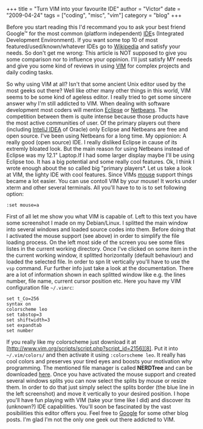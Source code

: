 +++
title = "Turn VIM into your favourite IDE"
author = "Victor"
date = "2009-04-24"
tags = ["coding", "misc", "vim"]
category = "blog"
+++

Before you start reading this I'd recommand you to ask your best friend Google™ for the most common (platform independent) [IDE][1]s (Integrated Development Environment). If you want some top 10 of most featured/used/known/whatever IDEs go to [Wikipedia][2] and satisfy your needs. So don't get me wrong: This article is NOT supposed to give you some comparison nor to influence your oppinion. I'll just satisfy MY needs and give you some kind of reviews in using <a title="Read more about VIM" href="http://en.wikipedia.org/wiki/Vim_(text_editor)" rel="external">VIM</a> for complex projects and daily coding tasks.

So why using VIM at all? Isn't that some ancient Unix editor used by the most geeks out there? Well like other many other things in this world, VIM seems to be some kind of ageless editor. I really tried to get some sincere answer why I'm still addicted to VIM. When dealing with software development most coders will mention [Eclipse][3] or [Netbeans][4]. The competition between them is quite intense because those products have the most active communities of user. Of the primary players out there (including [InteliJ IDEA][5] of Oracle) only Eclipse and Netbeans are free and open source. I've been using Netbeans for a long time. My oppionion: A really good (open source) IDE. I really disliked Eclipse in cause of its extremly bloated look. But the main reason for using Netbeans instead of Eclipse was my 12.1" Laptop.If I had some larger display maybe I'll be using Eclipse too. It has a big potential and some really cool features. Ok, I think I wrote enough about the so called big "primary players*. Let us take a look at VIM, the lighty IDE with cool features. Since VIMs [mouse][7] support things became a lot easier. You can use contoll VIM by your mouse! It works under xterm and other several terminals. All you'll have to to is to set following option:

~~~.shell
:set mouse=a
~~~

First of all let me show you what VIM is capable of. Left to this text you have some screenshot I made on my Debian/Linux. I splitted the main window into several windows and loaded source codes into them. Before doing that I activated the mouse support (see above) in order to simplify the file loading process. On the left most side of the screen you see some files listes in the current working directory. Once I've clicked on some item in the the current working window, it splitted horizontally (default behaviour) and loaded the selected file. In order to spn lit vertically you'll have to use the `vsp` command. Fur further info just take a look at the documentation. There are a lot of information shown in each splitted window like e.g. the lines number, file name, current cursor position etc. Here you have my VIM configuration file `~/.vimrc`:

~~~.shell
set t_Co=256
syntax on
colorscheme leo
set tabstop=3
set shiftwidth=3
set expandtab
set number
~~~

If you really like my colorscheme just download it at [http://www.vim.org/scripts/script.php?script_id=2156][8]. Put it into `~/.vim/colors/` and then activate it using `:colorscheme leo`. It really has cool colors and preserves your tired eyes and boosts your motivation why programming. The mentioned file manager is called **NERDTree** and can be downloaded [here][10]. Once you have activated the mouse support and created several windows splits you can now select the splits by mouse or resize them. In order to do that just simply select the splits border (the blue line in the left screenshot) and move it vertically to your desired position. I hope you'll have fun playing with VIM (take your time like I did) and discover its (unknown?) IDE capabilities. You'll soon be fascinated by the vast posibilities this editor offers you. Feel free to [Google][11] for some other blog posts. I'm glad I'm not the only one geek out there addicted to VIM. 

 [1]: http://en.wikipedia.org/wiki/Integrated_development_environment "Wiki IDE"
 [2]: http://en.wikipedia.org/wiki/Comparison_of_integrated_development_environments "Comparison of IDEs"
 [3]: http://www.eclipse.org/ "More about Eclipse"
 [4]: http://www.netbeans.org/ "More about Netbeans"
 [5]: http://www.jetbrains.com/idea/ "More about IntelliJ IDEA"
 [7]: http://www.vim.org/htmldoc/term.html#mouse-using "VIM Mouse support"
 [8]: http://www.vim.org/scripts/script.php?script_id=2156 "colorscheme leo"
 [10]: http://www.vim.org/scripts/script.php?script_id=1658
 [11]: http://www.google.com/search?hl=en&q=vim+IDE

